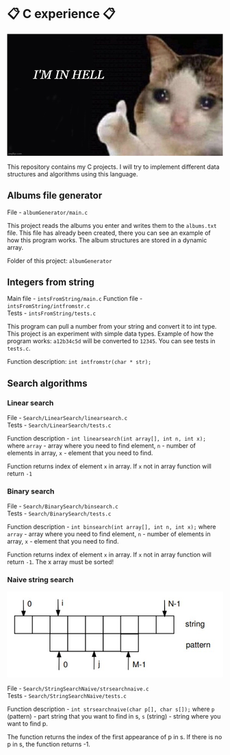 # 📋 C experience 📋

![logo](https://github.com/akihiko47/C-experience/blob/main/images/logo.jpg?raw=true)

This repository contains my C projects. I will try to implement different data structures and algorithms using this language. 

## Albums file generator
File - `albumGenerator/main.c` 

This project reads the albums you enter and writes them to the `albums.txt` file. This file has already been created, there you can see an example of how this program works. The album structures are stored in a dynamic array.

Folder of this project: `albumGenerator`

## Integers from string
Main file - `intsFromString/main.c` 
Function file - `intsFromString/intfromstr.c`  
Tests - `intsFromString/tests.c` 

This program can pull a number from your string and convert it to int type. This project is an experiment with simple data types. Example of how the program works: `a12b34c5d` will be converted to `12345`. You can see tests in `tests.c`.

Function description: `int intfromstr(char * str);`

## Search algorithms


### Linear search
File - `Search/LinearSearch/linearsearch.c`  
Tests - `Search/LinearSearch/tests.c` 

Function description - `int linearsearch(int array[], int n, int x);` where `array` - array where you need to find element, `n` - number of elements in array, `x` - element that you need to find.

Function returns index of element `x` in array. If `x` not in array function will return `-1`

### Binary search
File - `Search/BinarySearch/binsearch.c`  
Tests - `Search/BinarySearch/tests.c` 

Function description - `int binsearch(int array[], int n, int x);` where `array` - array where you need to find element, `n` - number of elements in array, `x` - element that you need to find.

Function returns index of element `x` in array. If `x` not in array function will return `-1`. The x array must be sorted!

### Naive string search
![naive string search](https://github.com/akihiko47/C-experience/blob/main/images/naive-string-search.jpg?raw=true)

File - `Search/StringSearchNaive/strsearchnaive.c`  
Tests - `Search/StringSearchNaive/tests.c` 

Function description - `int strsearchnaive(char p[], char s[]);` where `p` (pattern) - part string that you want to find in s, `s` (string) - string where you want to find p.

The function returns the index of the first appearance of p in s. If there is no p in s, the function returns -1.
